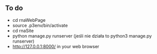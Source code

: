 ## To do 

* cd rnaWebPage
* source .p3env/bin/activate
* cd rnaSite
* python manage.py runserver (jeśli nie działa to python3 manage.py runserver)
* http://127.0.0.1:8000/ in your web browser
